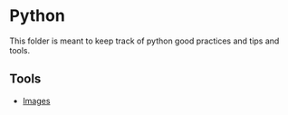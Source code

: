 # Python

This folder is meant to keep track of python good practices and tips and tools.

## Tools

- [Images](Image/image.md)
